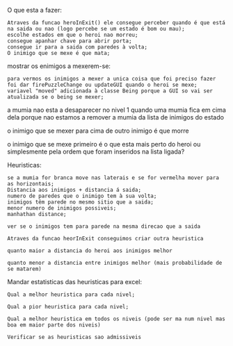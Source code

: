 
O que esta a fazer:

	Atraves da funcao heroInExit() ele consegue perceber quando é que está na saida ou nao (logo percebe se um estado é bom ou mau);
	escolhe estados em que o heroi nao morreu;
	consegue apanhar chave para abrir porta;
	consegue ir para a saida com paredes à volta;
    O inimigo que se mexe é que mata;
	
mostrar os enimigos a mexerem-se:

    para vermos os inimigos a mexer a unica coisa que foi preciso fazer foi dar firePuzzleChange ou updateGUI quando o heroi se mexe;
    variavel "moved" adicionada à classe Being porque a GUI so vai ser atualizada se o being se mexer;

a mumia nao esta a desaparecer no nivel 1 quando uma mumia fica em cima dela porque nao estamos a remover a mumia da lista de inimigos do estado

o inimigo que se mexer para cima de outro inimigo é que morre

o inimigo que se mexe primeiro é o que esta mais perto do heroi ou simplesmente pela ordem que foram inseridos na lista ligada?

Heuristicas:
    
    se a mumia for branca move nas laterais e se for vermelha mover para as horizontais;
    Distancia aos inimigos + distancia á saida;
    numero de paredes que o inimigo tem à sua volta;
	inimigos têm parede no mesmo sitio que a saida;
	menor numero de inimigos possiveis;
    manhathan distance;
    
    ver se o inimigos tem para parede na mesma direcao que a saida

    Atraves da funcao heorInExit conseguimos criar outra heuristica

    quanto maior a distancia do heroi aos inimigos melhor

    quanto menor a distancia entre inimigos melhor (mais probabilidade de se matarem)

Mandar estatisticas das heuristicas para excel:

    Qual a melhor heuristica para cada nivel;

    Qual a pior heuristica para cada nivel;

    Qual a melhor heuristica em todos os niveis (pode ser ma num nivel mas boa em maior parte dos niveis)

    Verificar se as heuristicas sao admissiveis
